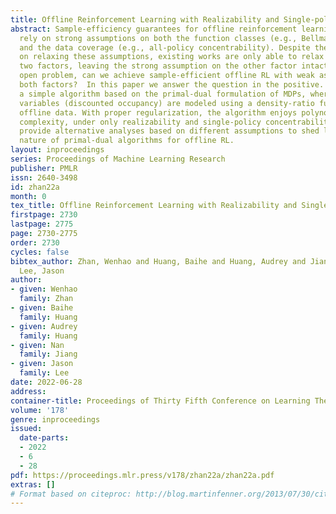 ```yaml
---
title: Offline Reinforcement Learning with Realizability and Single-policy Concentrability
abstract: Sample-efficiency guarantees for offline reinforcement learning (RL) often
  rely on strong assumptions on both the function classes (e.g., Bellman-completeness)
  and the data coverage (e.g., all-policy concentrability). Despite the recent efforts
  on relaxing these assumptions, existing works are only able to relax one of the
  two factors, leaving the strong assumption on the other factor intact. As an important
  open problem, can we achieve sample-efficient offline RL with weak assumptions on
  both factors?  In this paper we answer the question in the positive. We analyze
  a simple algorithm based on the primal-dual formulation of MDPs, where the dual
  variables (discounted occupancy) are modeled using a density-ratio function against
  offline data. With proper regularization, the algorithm enjoys polynomial sample
  complexity, under only realizability and single-policy concentrability. We also
  provide alternative analyses based on different assumptions to shed light on the
  nature of primal-dual algorithms for offline RL.
layout: inproceedings
series: Proceedings of Machine Learning Research
publisher: PMLR
issn: 2640-3498
id: zhan22a
month: 0
tex_title: Offline Reinforcement Learning with Realizability and Single-policy Concentrability
firstpage: 2730
lastpage: 2775
page: 2730-2775
order: 2730
cycles: false
bibtex_author: Zhan, Wenhao and Huang, Baihe and Huang, Audrey and Jiang, Nan and
  Lee, Jason
author:
- given: Wenhao
  family: Zhan
- given: Baihe
  family: Huang
- given: Audrey
  family: Huang
- given: Nan
  family: Jiang
- given: Jason
  family: Lee
date: 2022-06-28
address:
container-title: Proceedings of Thirty Fifth Conference on Learning Theory
volume: '178'
genre: inproceedings
issued:
  date-parts:
  - 2022
  - 6
  - 28
pdf: https://proceedings.mlr.press/v178/zhan22a/zhan22a.pdf
extras: []
# Format based on citeproc: http://blog.martinfenner.org/2013/07/30/citeproc-yaml-for-bibliographies/
---
```


